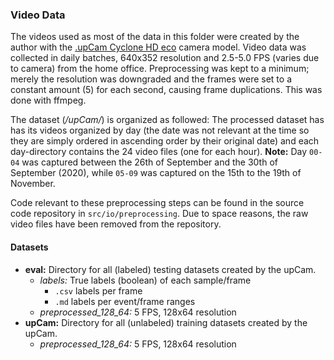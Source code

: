 ### Video Data

The videos used as most of the data in this folder were created by the author with the [.upCam Cyclone HD eco](https://www.upcam.de/upcam-cyclone-hd-eco-ip-kamera-innen) camera model. Video data was collected in daily batches, 640x352 resolution and 2.5-5.0 FPS (varies due to camera) from the home office. Preprocessing was kept to a minimum; merely the resolution was downgraded and the frames were set to a constant amount (5) for each second, causing frame duplications. This was done with ffmpeg. 

The dataset (*/upCam/*) is organized as followed: The processed dataset has has its videos organized by day (the date was not relevant at the time so they are simply ordered in ascending order by their original date) and each day-directory contains the 24 video files (one for each hour). **Note:** Day `00-04` was captured between the 26th of September and the 30th of September (2020), while `05-09` was captured on the 15th to the 19th of November.

Code relevant to these preprocessing steps can be found in the source code repository in `src/io/preprocessing`. Due to space reasons, the raw video files have been removed from the repository.

#### Datasets
- **eval:** Directory for all (labeled) testing datasets created by the upCam.
    - *labels:* True labels (boolean) of each sample/frame
		- `.csv` labels per frame
		- `.md` labels per event/frame ranges
    - *preprocessed_128_64:* 5 FPS, 128x64 resolution
- **upCam:** Directory for all (unlabeled) training datasets created by the upCam.
    - *preprocessed_128_64:* 5 FPS, 128x64 resolution
